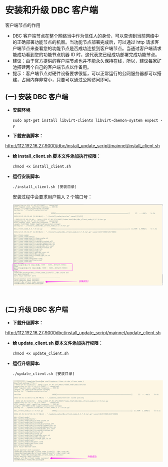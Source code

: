 # 安装和升级 DBC 客户端

客户端节点的作用

- DBC 客户端节点在整个网络当中作为信任人的身份，可以查询到当前网络中的正确部署功能节点的机器。当功能节点部署完成后，可以通过 http 请求客户端节点来查看您的功能节点是否成功连接到客户端节点。当通过客户端请求能成功看到您的功能节点机器 ID 时，这代表您已经成功部署完成功能节点。
- 建议：由于官方提供的客户端节点也并不能永久保持在线，所以，建议每家矿池搭建两个自己的客户端节点以作备用。
- 提示：客户端节点对硬件设备要求很低，可以正常运行的公网服务器都可以搭建，占用内存非常小，只要可以通过公网访问即可。

## (一) 安装 DBC 客户端

- **安装环境**

  `sudo apt-get install libvirt-clients libvirt-daemon-system expect -y`

- **下载安装脚本：**

http://112.192.16.27:9000/dbc/install_update_script/mainnet/install_client.sh

- **给 install_client.sh 脚本文件添加执行权限：**

  `chmod +x install_client.sh`

- **运行安装脚本:**

  `./install_client.sh [安装目录]`

  安装过程中会要求用户输入 2 个端口号：

    <img src="./assets/install_dbc_client.png" width = "500" height = "260"  align=center />

<br/>

## (二) 升级 DBC 客户端

- **下载升级脚本：**

http://112.192.16.27:9000dbc/install_update_script/mainnet/update_client.sh

- **给 update_client.sh 脚本文件添加执行权限：**

  `chmod +x update_client.sh`

- **运行升级脚本:**

  `./update_client.sh [安装目录]`

    <img src="./assets/update_dbc_client.png" width = "500" height = "260"  align=center />
